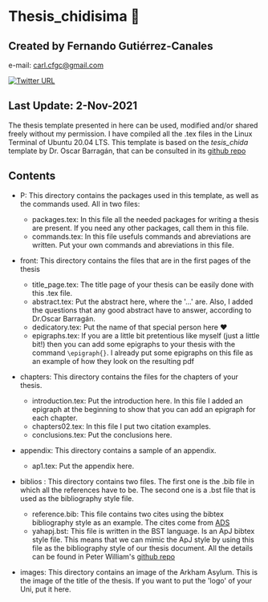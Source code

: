 # Thesis_chidisima :book:
## Created by Fernando Gutiérrez-Canales
e-mail: carl.cfgc@gmail.com

[![Twitter URL](https://img.shields.io/twitter/follow/ferdunkand?style=social)](https://twitter.com/ferdunkand)
## Last Update: 2-Nov-2021

The thesis template presented in here can be used, modified and/or shared
freely without my permission. I have compiled all the .tex files in
the Linux Terminal of Ubuntu 20.04 LTS. This template is based on the
_tesis_chida_ template by Dr. Oscar Barragán, that can be consulted
in its [github repo](https://github.com/oscaribv/thesis_chida)

## Contents
* P: This directory contains the packages used in this template, as well as the
commands used. All in two files:
	* packages.tex: In this file all the needed packages for writing a thesis
	are present. If you need any other packages, call them in this file.
	* commands.tex: In this file usefuls commands and abreviations are written.
	Put your own commands and abreviations in this file. 

* front: This directory contains the files that are in the first pages of the thesis
	* title_page.tex: The title page of your thesis can be easily done
	with this .tex file.
	* abstract.tex: Put the abstract here, where the '...' are. Also,
	I added the questions that any good abstract have to answer, according
	to Dr.Oscar Barragán.
	* dedicatory.tex: Put the name of that special person here :heart: 
	* epigraphs.tex: If you are a little bit pretentious like myself 
	(just a little bit!) then you can add some epigraphs to your thesis 
	with the command `\epigraph{}`. I already put some epigraphs on this
	file as an example of how they look on the resulting pdf

* chapters: This directory contains the files for the chapters of your thesis.
	* introduction.tex: Put the introduction here. In this file I added
	an epigraph at the beginning to show that you can add an epigraph for 
	each chapter.
	* chapters02.tex: In this file I put two citation examples.
	* conclusions.tex: Put the conclusions here.

* appendix: This directory contains a sample of an appendix.
	* ap1.tex: Put the appendix here.

* biblios : This directory contains two files. The first one is the .bib file
	in which all the references have to be. The second one is a .bst file
	that is used as the bibliography style file.
	* reference.bib: This file contains two cites using the bibtex 
	bibliography style as an example. The cites come from
	[ADS](https://ui.adsabs.harvard.edu/)
	* yahapj.bst: This file is written in the BST language. Is an  ApJ bibtex style file.
	This means that we can mimic the ApJ style by using this file as the
	bibliography style of our thesis document. All the details can be
	found in Peter William's [github repo](https://github.com/pkgw/tex-stuff/)

* images: This directory contains an image of the Arkham Asylum. This is the
	image of the title of the thesis. If you want to put the 'logo' of
	your Uni, put it here.
